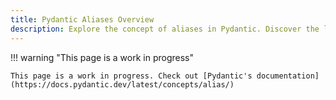 ```yaml
---
title: Pydantic Aliases Overview
description: Explore the concept of aliases in Pydantic. Discover the latest documentation and features for better data validation.
---
```


!!! warning "This page is a work in progress"

    This page is a work in progress. Check out [Pydantic's documentation](https://docs.pydantic.dev/latest/concepts/alias/)

